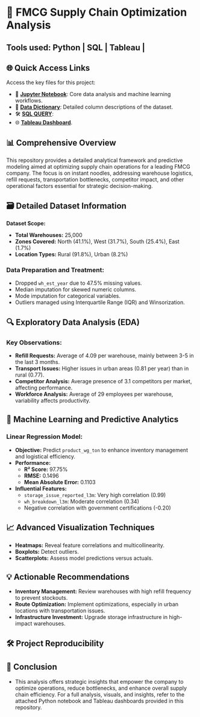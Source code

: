 # 🔄 FMCG Supply Chain Optimization Analysis
##      Tools used: Python | SQL | Tableau |  

## 🌐 Quick Access Links
Access the key files for this project:
- 📓 **[Jupyter Notebook](./fmcg.ipynb)**: Core data analysis and machine learning workflows.
- 📑 **[Data Dictionary](./FMCG_data_dictionary.pdf)**: Detailed column descriptions of the dataset.
- 🛠️ **[SQL QUERY](./cleaned_fmcg_data_sql_query.sql)**:
- 🌐 **[Tableau Dashboard](https://public.tableau.com/views/online_retail_dashboard_17413829628300/Dashboard1?:language=en-US&publish=yes&:sid=&:redirect=auth&:display_count=n&:origin=viz_share_link)**.

  
## 📊 Comprehensive Overview

This repository provides a detailed analytical framework and predictive modeling aimed at optimizing supply chain operations for a leading FMCG company. The focus is on instant noodles, addressing warehouse logistics, refill requests, transportation bottlenecks, competitor impact, and other operational factors essential for strategic decision-making.

## 🗃️ Detailed Dataset Information

**Dataset Scope:**
- **Total Warehouses:** 25,000
- **Zones Covered:** North (41.1%), West (31.7%), South (25.4%), East (1.7%)
- **Location Types:** Rural (91.8%), Urban (8.2%)


### Data Preparation and Treatment:
- Dropped `wh_est_year` due to 47.5% missing values.
- Median imputation for skewed numeric columns.
- Mode imputation for categorical variables.
- Outliers managed using Interquartile Range (IQR) and Winsorization.

## 🔍 Exploratory Data Analysis (EDA)

### Key Observations:
- **Refill Requests:** Average of 4.09 per warehouse, mainly between 3-5 in the last 3 months.
- **Transport Issues:** Higher issues in urban areas (0.81 per year) than in rural (0.77).
- **Competitor Analysis:** Average presence of 3.1 competitors per market, affecting performance.
- **Workforce Analysis:** Average of 29 employees per warehouse, variability affects productivity.

## 🤖 Machine Learning and Predictive Analytics

### Linear Regression Model:
- **Objective:** Predict `product_wg_ton` to enhance inventory management and logistical efficiency.
- **Performance:**
  - **R² Score:** 97.75%
  - **RMSE:** 0.1496
  - **Mean Absolute Error:** 0.1103
- **Influential Features:**
  - `storage_issue_reported_l3m`: Very high correlation (0.99)
  - `wh_breakdown_l3m`: Moderate correlation (0.34)
  - Negative correlation with government certifications (-0.20)

## 📈 Advanced Visualization Techniques

- **Heatmaps:** Reveal feature correlations and multicollinearity.
- **Boxplots:** Detect outliers.
- **Scatterplots:** Assess model predictions versus actuals.

## 💡 Actionable Recommendations

- **Inventory Management:** Review warehouses with high refill frequency to prevent stockouts.
- **Route Optimization:** Implement optimizations, especially in urban locations with transportation issues.
- **Infrastructure Investment:** Upgrade storage infrastructure in high-impact warehouses.

## 🛠️ Project Reproducibility
## 🏁 Conclusion
- This analysis offers strategic insights that empower the company to optimize operations, reduce bottlenecks, and enhance overall supply chain efficiency.
  For a full analysis, visuals, and insights, refer to the attached Python notebook and Tableau dashboards provided in this repository.
